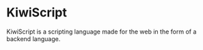 # KiwiScript

KiwiScript is a scripting language made for the web in the form of a backend language.
